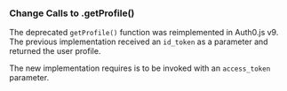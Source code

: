 
### Change Calls to .getProfile()

The deprecated `getProfile()` function was reimplemented in Auth0.js v9. The previous implementation received an `id_token` as a parameter and returned the user profile. 

The new implementation requires is to be invoked with an `access_token` parameter.
